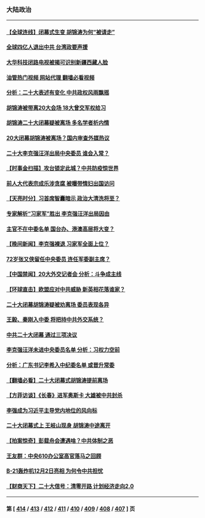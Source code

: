 ### 大陆政治
---
#### [【全球连线】闭幕式生变 胡锦涛为何“被请走”](../../pages/ncid277/n13850986.md?10230445) 
#### [全球四亿人退出中共 台湾政要声援](../../pages/ncid277/n13850772.md?10230445) 
#### [大华科技闭路电视被揭可识别新疆西藏人脸](../../pages/ncid277/n13850948.md?10230445) 
#### [油管热门视频 网站代理 翻墙必看视频](http://132.145.103.77:81/youtube.html?10230445)
#### [分析：二十大表述有变化 中共政权风雨飘摇](../../pages/ncid277/n13850913.md?10230445) 
#### [胡锦涛被带离20大会场 18大曾交军权给习](../../pages/ncid277/n13850922.md?10230445) 
#### [胡锦涛二十大闭幕疑被离场 多名学者析内情](../../pages/ncid277/n13850666.md?10230445) 
#### [20大闭幕胡锦涛被离场？国内审查外媒热议](../../pages/ncid277/n13850912.md?10230445) 
#### [二十大李克强汪洋出局中央委员 谁会入常？](../../pages/ncid277/n13850746.md?10230445) 
#### [【时事金扫描】攻台锁定此城？中共防疫惊世界](../../pages/ncid277/n13850478.md?10230445) 
#### [前人大代表宗成乐涉贪腐 被曝带情妇出国访问](../../pages/ncid277/n13850809.md?10230445) 
#### [【天亮时分】习首席智囊暗示 政治大清洗将至？](../../pages/ncid277/n13850881.md?10230445) 
#### [专家解析“习家军”胜出 李克强汪洋出局因由](../../pages/ncid277/n13850761.md?10230445) 
#### [主官不在中委名单 国台办、港澳高层将大变？](../../pages/ncid277/n13850754.md?10230445) 
#### [【晚间新闻】李克强裸退 习家军全面上位？](../../pages/ncid277/n13850709.md?10230445) 
#### [72岁张又侠留任中央委员 连任军委副主席？](../../pages/ncid277/n13850712.md?10230445) 
#### [【中国禁闻】20大外交记者会 分析：斗争成主线](../../pages/ncid277/n13850474.md?10230445) 
#### [【环球直击】欧盟应对中共威胁 新英相花落谁家？](../../pages/ncid277/n13850325.md?10230445) 
#### [二十大闭幕胡锦涛疑被劝离场 委员表现各异](../../pages/ncid277/n13850610.md?10230445) 
#### [王毅、秦刚入中委 将把持中共外交系统？](../../pages/ncid277/n13850687.md?10230445) 
#### [中共二十大闭幕 通过三项决议](../../pages/ncid277/n13850677.md?10230445) 
#### [李克强汪洋未进中央委员名单 分析：习权力空前](../../pages/ncid277/n13850640.md?10230445) 
#### [分析：广东书记李希入中纪委名单 或晋升常委](../../pages/ncid277/n13850648.md?10230445) 
#### [【翻墙必看】二十大闭幕式胡锦涛提前离场](../../pages/ncid277/n13850614.md?10230445) 
#### [【方菲访谈】《长春》进军奥斯卡 大雄被中共封杀](../../pages/ncid277/n13850488.md?10230445) 
#### [李强成为习近平主导党内地位的风向标](../../pages/ncid277/n13850602.md?10230445) 
#### [二十大闭幕式上 王岐山现身 胡锦涛中途离开](../../pages/ncid277/n13850567.md?10230445) 
#### [【拍案惊奇】彭载舟会遭遇啥？中共体制之恶](../../pages/ncid277/n13850515.md?10230445) 
#### [王友群：中央610办公室高官落马之回顾](../../pages/ncid277/n13850427.md?10230445) 
#### [B-21轰炸机12月2日亮相 为何令中共担忧](../../pages/ncid277/n13850485.md?10230445) 
#### [【财商天下】二十大信号：清零开路 计划经济走向2.0](../../pages/ncid277/n13850408.md?10230445) 

---
#### 第 [ [414](./414.md?10230445) / [413](./413.md?10230445) / [412](./412.md?10230445) / [411](./411.md?10230445) / [410](./410.md?10230445) / [409](./409.md?10230445) / [408](./408.md?10230445) / [407](./407.md?10230445) ] 页
